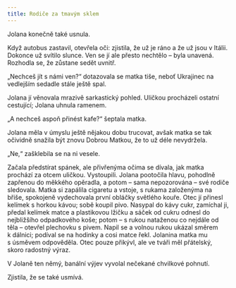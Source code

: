 ```yaml
---
title: Rodiče za tmavým sklem
---
```


Jolana konečně také usnula.

Když autobus zastavil, otevřela oči: zjistila, že už je ráno a že už jsou v Itálii. Dokonce už svítilo slunce. Ven se jí ale přesto nechtělo – byla unavená. Rozhodla se, že zůstane sedět uvnitř.

„Nechceš jít s námi ven?“ dotazovala se matka tiše, neboť Ukrajinec na vedlejším sedadle stále ještě spal.

Jolana jí věnovala mrazivě sarkastický pohled. Uličkou procházeli ostatní cestující; Jolana uhnula ramenem.

„A nechceš aspoň přinést kafe?“ šeptala matka.

Jolana měla v úmyslu ještě nějakou dobu trucovat, avšak matka se tak očividně snažila být znovu Dobrou Matkou, že to už déle nevydržela.

„Ne,“ zašklebila se na ni vesele.

Začala předstírat spánek, ale přivřenýma očima se dívala, jak matka prochází za otcem uličkou. Vystoupili. Jolana pootočila hlavu, pohodlně zapřenou do měkkého opěradla, a potom – sama nepozorována – své rodiče sledovala. Matka si zapálila cigaretu a vstoje, s rukama založenýma na břiše, spokojeně vydechovala první obláčky světlého kouře. Otec jí přinesl kelímek s horkou kávou; sobě koupil pivo. Nasypal do kávy cukr, zamíchal ji, předal kelímek matce a plastikovou lžičku a sáček od cukru odnesl do nejbližšího odpadkového koše; potom – s rukou nataženou co nejdále od těla – otevřel plechovku s pivem. Napil se a volnou rukou ukázal směrem k dálnici; podíval se na hodinky a cosi matce řekl. Jolanina matka mu s úsměvem odpověděla. Otec pouze přikývl, ale ve tváři měl přátelský, skoro radostný výraz.

V Jolaně ten němý, banální výjev vyvolal nečekané chvilkové pohnutí.

Zjistila, že se také usmívá.
